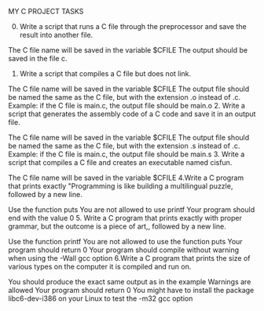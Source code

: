 MY C PROJECT TASKS

0. Write a script that runs a C file through the preprocessor and save the result into another file.

The C file name will be saved in the variable $CFILE
The output should be saved in the file c.
1. Write a script that compiles a C file but does not link.

The C file name will be saved in the variable $CFILE
The output file should be named the same as the C file, but with the extension .o instead of .c.
Example: if the C file is main.c, the output file should be main.o
2. Write a script that generates the assembly code of a C code and save it in an output file.

The C file name will be saved in the variable $CFILE
The output file should be named the same as the C file, but with the extension .s instead of .c.
Example: if the C file is main.c, the output file should be main.s
3. Write a script that compiles a C file and creates an executable named cisfun.

The C file name will be saved in the variable $CFILE
4.Write a C program that prints exactly "Programming is like building a multilingual puzzle, followed by a new line.

Use the function puts
You are not allowed to use printf
Your program should end with the value 0
5. Write a C program that prints exactly with proper grammar, but the outcome is a piece of art,, followed by a new line.

Use the function printf
You are not allowed to use the function puts
Your program should return 0
Your program should compile without warning when using the -Wall gcc option
6.Write a C program that prints the size of various types on the computer it is compiled and run on.

You should produce the exact same output as in the example
Warnings are allowed
Your program should return 0
You might have to install the package libc6-dev-i386 on your Linux to test the -m32 gcc option

